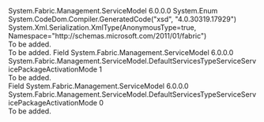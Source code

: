 <Type Name="DefaultServicesTypeServiceServicePackageActivationMode" FullName="System.Fabric.Management.ServiceModel.DefaultServicesTypeServiceServicePackageActivationMode">
  <TypeSignature Language="C#" Value="public enum DefaultServicesTypeServiceServicePackageActivationMode" />
  <TypeSignature Language="ILAsm" Value=".class public auto ansi sealed DefaultServicesTypeServiceServicePackageActivationMode extends System.Enum" />
  <TypeSignature Language="DocId" Value="T:System.Fabric.Management.ServiceModel.DefaultServicesTypeServiceServicePackageActivationMode" />
  <TypeSignature Language="VB.NET" Value="Public Enum DefaultServicesTypeServiceServicePackageActivationMode" />
  <TypeSignature Language="F#" Value="type DefaultServicesTypeServiceServicePackageActivationMode = " />
  <AssemblyInfo>
    <AssemblyName>System.Fabric.Management.ServiceModel</AssemblyName>
    <AssemblyVersion>6.0.0.0</AssemblyVersion>
  </AssemblyInfo>
  <Base>
    <BaseTypeName>System.Enum</BaseTypeName>
  </Base>
  <Attributes>
    <Attribute>
      <AttributeName>System.CodeDom.Compiler.GeneratedCode("xsd", "4.0.30319.17929")</AttributeName>
    </Attribute>
    <Attribute>
      <AttributeName>System.Xml.Serialization.XmlType(AnonymousType=true, Namespace="http://schemas.microsoft.com/2011/01/fabric")</AttributeName>
    </Attribute>
  </Attributes>
  <Docs>
    <summary>To be added.</summary>
    <remarks>To be added.</remarks>
  </Docs>
  <Members>
    <Member MemberName="ExclusiveProcess">
      <MemberSignature Language="C#" Value="ExclusiveProcess" />
      <MemberSignature Language="ILAsm" Value=".field public static literal valuetype System.Fabric.Management.ServiceModel.DefaultServicesTypeServiceServicePackageActivationMode ExclusiveProcess = int32(1)" />
      <MemberSignature Language="DocId" Value="F:System.Fabric.Management.ServiceModel.DefaultServicesTypeServiceServicePackageActivationMode.ExclusiveProcess" />
      <MemberSignature Language="VB.NET" Value="ExclusiveProcess" />
      <MemberSignature Language="F#" Value="ExclusiveProcess = 1" Usage="System.Fabric.Management.ServiceModel.DefaultServicesTypeServiceServicePackageActivationMode.ExclusiveProcess" />
      <MemberType>Field</MemberType>
      <AssemblyInfo>
        <AssemblyName>System.Fabric.Management.ServiceModel</AssemblyName>
        <AssemblyVersion>6.0.0.0</AssemblyVersion>
      </AssemblyInfo>
      <ReturnValue>
        <ReturnType>System.Fabric.Management.ServiceModel.DefaultServicesTypeServiceServicePackageActivationMode</ReturnType>
      </ReturnValue>
      <MemberValue>1</MemberValue>
      <Docs>
        <summary>To be added.</summary>
      </Docs>
    </Member>
    <Member MemberName="SharedProcess">
      <MemberSignature Language="C#" Value="SharedProcess" />
      <MemberSignature Language="ILAsm" Value=".field public static literal valuetype System.Fabric.Management.ServiceModel.DefaultServicesTypeServiceServicePackageActivationMode SharedProcess = int32(0)" />
      <MemberSignature Language="DocId" Value="F:System.Fabric.Management.ServiceModel.DefaultServicesTypeServiceServicePackageActivationMode.SharedProcess" />
      <MemberSignature Language="VB.NET" Value="SharedProcess" />
      <MemberSignature Language="F#" Value="SharedProcess = 0" Usage="System.Fabric.Management.ServiceModel.DefaultServicesTypeServiceServicePackageActivationMode.SharedProcess" />
      <MemberType>Field</MemberType>
      <AssemblyInfo>
        <AssemblyName>System.Fabric.Management.ServiceModel</AssemblyName>
        <AssemblyVersion>6.0.0.0</AssemblyVersion>
      </AssemblyInfo>
      <ReturnValue>
        <ReturnType>System.Fabric.Management.ServiceModel.DefaultServicesTypeServiceServicePackageActivationMode</ReturnType>
      </ReturnValue>
      <MemberValue>0</MemberValue>
      <Docs>
        <summary>To be added.</summary>
      </Docs>
    </Member>
  </Members>
</Type>